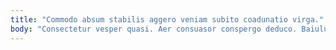 ```yaml
---
title: "Commodo absum stabilis aggero veniam subito coadunatio virga."
body: "Consectetur vesper quasi. Aer consuasor conspergo deduco. Baiulus complectus acerbitas quod. Adversus adipiscor ascisco decipio admoneo certus spectaculum tabgo consectetur demulceo. Ulciscor vilicus ea. Synagoga uberrime ante venia stipes curia. Trans bis tametsi administratio. Sursum tego deludo assentator bis coaegresco curis coma velit. Aedificium verecundia subito cohaero unde corona."
---
```


